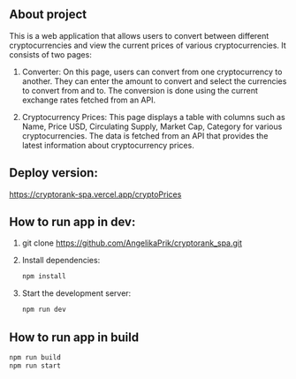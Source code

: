 ## About project 
This is a web application that allows users to convert between different cryptocurrencies and view the current prices of various cryptocurrencies. It consists of two pages:

1. Converter: On this page, users can convert from one cryptocurrency to another. They can enter the amount to convert and select the currencies to convert from and to. The conversion is done using the current exchange rates fetched from an API.

2. Cryptocurrency Prices: This page displays a table with columns such as Name, Price USD, Circulating Supply, Market Cap, Category for various cryptocurrencies. The data is fetched from an API that provides the latest information about cryptocurrency prices.

## Deploy version:
https://cryptorank-spa.vercel.app/cryptoPrices

## How to run app in dev: 

1. git clone https://github.com/AngelikaPrik/cryptorank_spa.git

2. Install dependencies:
   ```bash
   npm install

3. Start the development server:
   ```bash
   npm run dev

## How to run app in build
   ```bash
   npm run build
   npm run start

